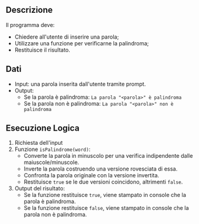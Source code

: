## Descrizione
Il programma deve:
- Chiedere all'utente di inserire una parola; 
- Utilizzare una funzione per verificarne la palindroma;
- Restituisce il risultato.

## Dati
- Input: una parola inserita dall'utente tramite prompt.
- Output:
  - Se la parola è palindroma: `La parola "<parola>" è palindroma`
  - Se la parola non è palindroma: `La parola "<parola>" non è palindroma`

## Esecuzione Logica
1. Richiesta dell'input
2. Funzione `isPalindrome(word)`:
   - Converte la parola in minuscolo per una verifica indipendente dalle maiuscole/minuscole.
   - Inverte la parola costruendo una versione rovesciata di essa.
   - Confronta la parola originale con la versione invertita.
   - Restituisce `true` se le due versioni coincidono, altrimenti `false`.
3. Output del risultato: 
   - Se la funzione restituisce `true`, viene stampato in console che la parola è palindroma.
   - Se la funzione restituisce `false`, viene stampato in console che la parola non è palindroma.
